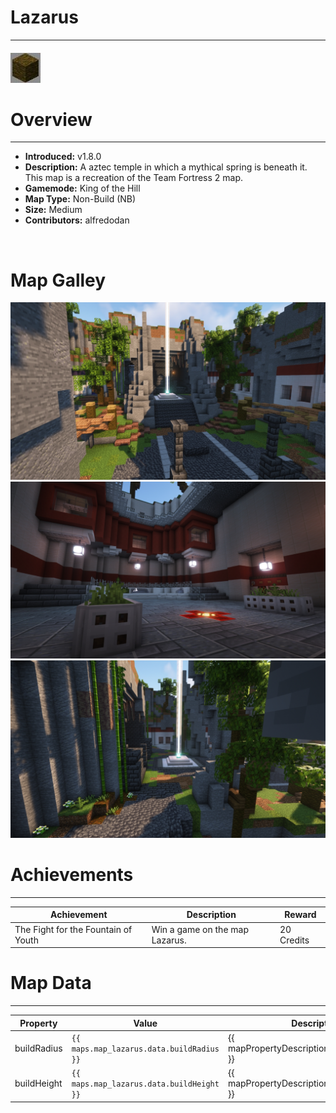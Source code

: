 <!-- replace _map_ with the actual map name -->
<!-- change gamemode type for the Map data description  -->
# Lazarus

***

#### ![lazarusicon](../assets/maps/lazarus/lazarus-icon.jpg)

# Overview
***
- **Introduced:** v1.8.0
- **Description:** A aztec temple in which a mythical spring is beneath it. This map is a recreation of the Team Fortress 2 map.
- **Gamemode:** King of the Hill
- **Map Type:** Non-Build (NB)
- **Size:** Medium
- **Contributors:** alfredodan

<br />  

# Map Galley
![Lazarus - Overview](../assets/maps/lazarus/lazarus-overview.jpg '')
![Lazarus - Spawn](../assets/maps/lazarus/lazarus-spawn.jpg '')
![Lazarus - Beacon](../assets/maps/lazarus/lazarus-beacon.jpg '')

# Achievements
***

| Achievement | Description | Reward |
| ----- | ----- | ------ |
| The Fight for the Fountain of Youth | Win a game on the map Lazarus. | 20 Credits |



# Map Data
***

| Property | Value | Description |
| ----------- | ----------- | ------ |
| buildRadius |`{{ maps.map_lazarus.data.buildRadius }}`| {{ mapPropertyDescriptions.buildRadius.koth }} |
| buildHeight |`{{ maps.map_lazarus.data.buildHeight }}`| {{ mapPropertyDescriptions.buildHeight.koth }} |